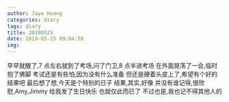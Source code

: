 ```yaml
---
author: Jaye Huang
categories: diary
tags: diary
title: 20190525
date: 2019-05-25 09:04:58
img:
---
```


早早就醒了,7 点左右就到了考场,问了门卫,8 点半进考场
在外面晃荡了一会,临时抱了佛脚
考试还是有些怕,因为没有什么准备
但还是硬着头皮上了,希望有个好的结果吧
最后想了想,今天是个特别的日子
结果,其实,好像
并没有谁记得,很欣慰,Amy,Jimmy 给我发了生日快乐
也就仅此而已了
不过也是,我也记不得其他人的
